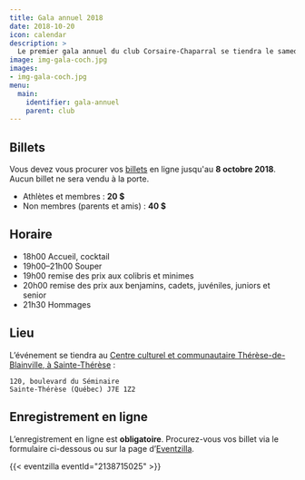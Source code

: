 ```yaml
---
title: Gala annuel 2018
date: 2018-10-20
icon: calendar
description: >
  Le premier gala annuel du club Corsaire-Chaparral se tiendra le samedi 20 octobre 2018 au centre culturel et communautaire Thérèse-de-Blainville.
image: img-gala-coch.jpg
images:
- img-gala-coch.jpg
menu:
  main:
    identifier: gala-annuel
    parent: club
---
```


## Billets

Vous devez vous procurer vos [billets](http://events.eventzilla.net/e/gala-annuel-coch-2018-2138715025) en ligne jusqu'au **8 octobre 2018**. Aucun billet ne sera vendu à la porte.

* Athlètes et membres : **20 $**
* Non membres (parents et amis) : **40 $**

## Horaire

* 18h00 Accueil, cocktail
* 19h00–21h00 Souper
* 19h00 remise des prix aux colibris et minimes
* 20h00 remise des prix aux benjamins, cadets, juvéniles, juniors et senior
* 21h30 Hommages

## Lieu

L’événement se tiendra au [Centre culturel et communautaire Thérèse-de-Blainville, à Sainte-Thérèse](http://www.ccctb.ca/#nous-joindre) :

```
120, boulevard du Séminaire
Sainte-Thérèse (Québec) J7E 1Z2
```

## Enregistrement en ligne

L’enregistrement en ligne est **obligatoire**. Procurez-vous vos billet via le formulaire ci-dessous ou sur la page d’[Eventzilla](http://events.eventzilla.net/e/gala-annuel-coch-2018-2138715025).

{{< eventzilla eventId="2138715025" >}}
